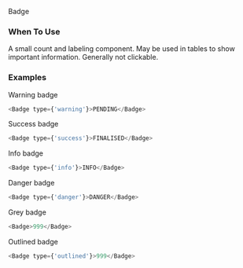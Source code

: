 Badge 

### When To Use
A small count and labeling component. May be used in tables to show important information. Generally not clickable.

### Examples
Warning badge
```js
<Badge type={'warning'}>PENDING</Badge>
```

Success badge
```js
<Badge type={'success'}>FINALISED</Badge>
```

Info badge
```js
<Badge type={'info'}>INFO</Badge>
```

Danger badge
```js
<Badge type={'danger'}>DANGER</Badge>
```

Grey badge
```js
<Badge>999</Badge>
```

Outlined badge
```js
<Badge type={'outlined'}>999</Badge>
```
